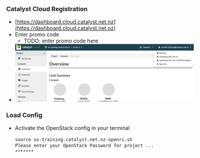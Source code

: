 ### Catalyst Cloud Registration
* [https://dashboard.cloud.catalyst.net.nz](https://dashboard.cloud.catalyst.net.nz)
* Enter promo code
  - TODO: enter promo code here
* ![config-download](img/os-config-download.png "Download OS config")


### Load Config
* Activate the OpenStack config in your terminal
  ```
  source os-training.catalyst.net.nz-openrc.sh
  Please enter your OpenStack Password for project ...
  *******
  ```
